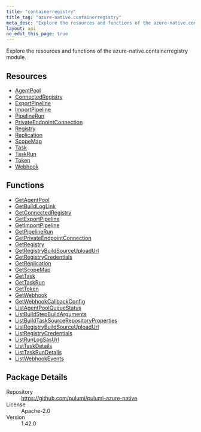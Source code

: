 ```yaml
---
title: "containerregistry"
title_tag: "azure-native.containerregistry"
meta_desc: "Explore the resources and functions of the azure-native.containerregistry module."
layout: api
no_edit_this_page: true
---
```


<!-- WARNING: this file was generated by Pulumi Docs Generator. -->
<!-- Do not edit by hand unless you're certain you know what you are doing! -->

Explore the resources and functions of the azure-native.containerregistry module.

<h2 id="resources">Resources</h2>
<ul class="api">
    <li><a href="agentpool" title="AgentPool"><span class="api-symbol api-symbol--resource"></span>AgentPool</a></li>
    <li><a href="connectedregistry" title="ConnectedRegistry"><span class="api-symbol api-symbol--resource"></span>ConnectedRegistry</a></li>
    <li><a href="exportpipeline" title="ExportPipeline"><span class="api-symbol api-symbol--resource"></span>ExportPipeline</a></li>
    <li><a href="importpipeline" title="ImportPipeline"><span class="api-symbol api-symbol--resource"></span>ImportPipeline</a></li>
    <li><a href="pipelinerun" title="PipelineRun"><span class="api-symbol api-symbol--resource"></span>PipelineRun</a></li>
    <li><a href="privateendpointconnection" title="PrivateEndpointConnection"><span class="api-symbol api-symbol--resource"></span>PrivateEndpointConnection</a></li>
    <li><a href="registry" title="Registry"><span class="api-symbol api-symbol--resource"></span>Registry</a></li>
    <li><a href="replication" title="Replication"><span class="api-symbol api-symbol--resource"></span>Replication</a></li>
    <li><a href="scopemap" title="ScopeMap"><span class="api-symbol api-symbol--resource"></span>ScopeMap</a></li>
    <li><a href="task" title="Task"><span class="api-symbol api-symbol--resource"></span>Task</a></li>
    <li><a href="taskrun" title="TaskRun"><span class="api-symbol api-symbol--resource"></span>TaskRun</a></li>
    <li><a href="token" title="Token"><span class="api-symbol api-symbol--resource"></span>Token</a></li>
    <li><a href="webhook" title="Webhook"><span class="api-symbol api-symbol--resource"></span>Webhook</a></li>
</ul>

<h2 id="functions">Functions</h2>
<ul class="api">
    <li><a href="getagentpool" title="GetAgentPool"><span class="api-symbol api-symbol--function"></span>GetAgentPool</a></li>
    <li><a href="getbuildloglink" title="GetBuildLogLink"><span class="api-symbol api-symbol--function"></span>GetBuildLogLink</a></li>
    <li><a href="getconnectedregistry" title="GetConnectedRegistry"><span class="api-symbol api-symbol--function"></span>GetConnectedRegistry</a></li>
    <li><a href="getexportpipeline" title="GetExportPipeline"><span class="api-symbol api-symbol--function"></span>GetExportPipeline</a></li>
    <li><a href="getimportpipeline" title="GetImportPipeline"><span class="api-symbol api-symbol--function"></span>GetImportPipeline</a></li>
    <li><a href="getpipelinerun" title="GetPipelineRun"><span class="api-symbol api-symbol--function"></span>GetPipelineRun</a></li>
    <li><a href="getprivateendpointconnection" title="GetPrivateEndpointConnection"><span class="api-symbol api-symbol--function"></span>GetPrivateEndpointConnection</a></li>
    <li><a href="getregistry" title="GetRegistry"><span class="api-symbol api-symbol--function"></span>GetRegistry</a></li>
    <li><a href="getregistrybuildsourceuploadurl" title="GetRegistryBuildSourceUploadUrl"><span class="api-symbol api-symbol--function"></span>GetRegistryBuildSourceUploadUrl</a></li>
    <li><a href="getregistrycredentials" title="GetRegistryCredentials"><span class="api-symbol api-symbol--function"></span>GetRegistryCredentials</a></li>
    <li><a href="getreplication" title="GetReplication"><span class="api-symbol api-symbol--function"></span>GetReplication</a></li>
    <li><a href="getscopemap" title="GetScopeMap"><span class="api-symbol api-symbol--function"></span>GetScopeMap</a></li>
    <li><a href="gettask" title="GetTask"><span class="api-symbol api-symbol--function"></span>GetTask</a></li>
    <li><a href="gettaskrun" title="GetTaskRun"><span class="api-symbol api-symbol--function"></span>GetTaskRun</a></li>
    <li><a href="gettoken" title="GetToken"><span class="api-symbol api-symbol--function"></span>GetToken</a></li>
    <li><a href="getwebhook" title="GetWebhook"><span class="api-symbol api-symbol--function"></span>GetWebhook</a></li>
    <li><a href="getwebhookcallbackconfig" title="GetWebhookCallbackConfig"><span class="api-symbol api-symbol--function"></span>GetWebhookCallbackConfig</a></li>
    <li><a href="listagentpoolqueuestatus" title="ListAgentPoolQueueStatus"><span class="api-symbol api-symbol--function"></span>ListAgentPoolQueueStatus</a></li>
    <li><a href="listbuildstepbuildarguments" title="ListBuildStepBuildArguments"><span class="api-symbol api-symbol--function"></span>ListBuildStepBuildArguments</a></li>
    <li><a href="listbuildtasksourcerepositoryproperties" title="ListBuildTaskSourceRepositoryProperties"><span class="api-symbol api-symbol--function"></span>ListBuildTaskSourceRepositoryProperties</a></li>
    <li><a href="listregistrybuildsourceuploadurl" title="ListRegistryBuildSourceUploadUrl"><span class="api-symbol api-symbol--function"></span>ListRegistryBuildSourceUploadUrl</a></li>
    <li><a href="listregistrycredentials" title="ListRegistryCredentials"><span class="api-symbol api-symbol--function"></span>ListRegistryCredentials</a></li>
    <li><a href="listrunlogsasurl" title="ListRunLogSasUrl"><span class="api-symbol api-symbol--function"></span>ListRunLogSasUrl</a></li>
    <li><a href="listtaskdetails" title="ListTaskDetails"><span class="api-symbol api-symbol--function"></span>ListTaskDetails</a></li>
    <li><a href="listtaskrundetails" title="ListTaskRunDetails"><span class="api-symbol api-symbol--function"></span>ListTaskRunDetails</a></li>
    <li><a href="listwebhookevents" title="ListWebhookEvents"><span class="api-symbol api-symbol--function"></span>ListWebhookEvents</a></li>
</ul>

<h2 id="package-details">Package Details</h2>
<dl class="package-details">
	<dt>Repository</dt>
	<dd><a href="https://github.com/pulumi/pulumi-azure-native">https://github.com/pulumi/pulumi-azure-native</a></dd>
	<dt>License</dt>
	<dd>Apache-2.0</dd>
	<dt>Version</dt>
	<dd>1.42.0</dd>
</dl>

